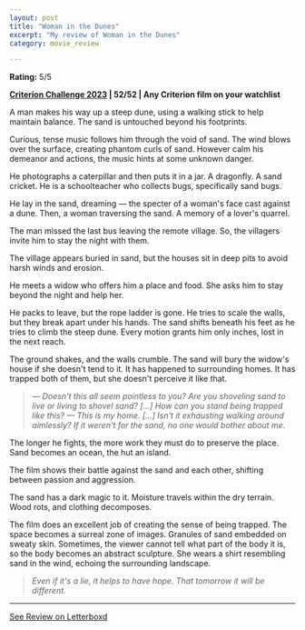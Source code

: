 ```yaml
---
layout: post
title: "Woman in the Dunes"
excerpt: "My review of Woman in the Dunes"
category: movie_review

---
```


**Rating:** 5/5

<b><a href="https://boxd.it/pXW6q/detail">Criterion Challenge 2023</a> | 52/52 | Any Criterion film on your watchlist</b>

A man makes his way up a steep dune, using a walking stick to help maintain balance. The sand is untouched beyond his footprints.

Curious, tense music follows him through the void of sand. The wind blows over the surface, creating phantom curls of sand. However calm his demeanor and actions, the music hints at some unknown danger.

He photographs a caterpillar and then puts it in a jar. A dragonfly. A sand cricket. He is a schoolteacher who collects bugs, specifically sand bugs.

He lay in the sand, dreaming — the specter of a woman's face cast against a dune. Then, a woman traversing the sand. A memory of a lover's quarrel.

The man missed the last bus leaving the remote village. So, the villagers invite him to stay the night with them. 

The village appears buried in sand, but the houses sit in deep pits to avoid harsh winds and erosion. 

He meets a widow who offers him a place and food. She asks him to stay beyond the night and help her.

He packs to leave, but the rope ladder is gone. He tries to scale the walls, but they break apart under his hands. The sand shifts beneath his feet as he tries to climb the steep dune. Every motion grants him only inches, lost in the next reach.

The ground shakes, and the walls crumble. The sand will bury the widow's house if she doesn't tend to it. It has happened to surrounding homes. It has trapped both of them, but she doesn't perceive it like that.

<blockquote><i>— Doesn't this all seem pointless to you? Are you shoveling sand to live or living to shovel sand? […] How can you stand being trapped like this?
— This is my home. […] Isn't it exhausting walking around aimlessly? If it weren't for the sand, no one would bother about me.</i></blockquote>

The longer he fights, the more work they must do to preserve the place. Sand becomes an ocean, the hut an island.

The film shows their battle against the sand and each other, shifting between passion and aggression.

The sand has a dark magic to it. Moisture travels within the dry terrain. Wood rots, and clothing decomposes.

The film does an excellent job of creating the sense of being trapped. The space becomes a surreal zone of images. Granules of sand embedded on sweaty skin. Sometimes, the viewer cannot tell what part of the body it is, so the body becomes an abstract sculpture. She wears a shirt resembling sand in the wind, echoing the surrounding landscape.

<blockquote><i>Even if it's a lie, it helps to have hope. That tomorrow it will be different.</i></blockquote>

<hr>

[See Review on Letterboxd](https://boxd.it/5nKfuJ)
